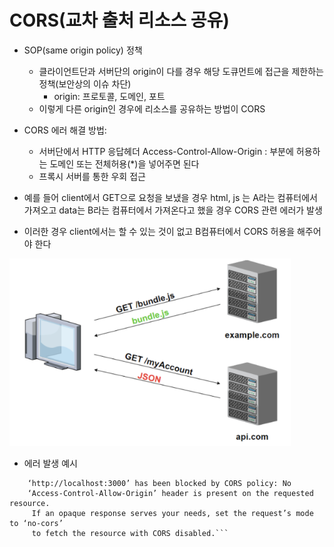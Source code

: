 # CORS(교차 출처 리소스 공유)

- SOP(same origin policy) 정책
  - 클라이언트단과 서버단의 origin이 다를 경우 해당 도큐먼트에 접근을 제한하는 정책(보안상의 이슈 차단)
    - origin: 프로토콜, 도메인, 포트
  - 이렇게 다른 origin인 경우에 리소스를 공유하는 방법이 CORS
  
- CORS 에러 해결 방법:
  - 서버단에서 HTTP 응답헤더 Access-Control-Allow-Origin : 부분에 허용하는 도메인 또는 전체허용(*)을 넣어주면 된다
  - 프록시 서버를 통한 우회 접근

- 예를 들어 client에서 GET으로 요청을 보냈을 경우 html, js 는 A라는 컴퓨터에서 가져오고 data는 B라는 컴퓨터에서 가져온다고 했을 경우 CORS 관련 에러가 발생
- 이러한 경우 client에서는 할 수 있는 것이 없고 B컴퓨터에서 CORS 허용을 해주어야 한다

<img src="./../Image/CORS.png" width="450px" height="300px" title="px(픽셀) 크기 설정" alt="CORS"></img>

- 에러 발생 예시
```Access to fetch at ‘https://api.lubycon.com/me’ from origin 
	‘http://localhost:3000’ has been blocked by CORS policy: No 
	‘Access-Control-Allow-Origin’ header is present on the requested resource. 
	 If an opaque response serves your needs, set the request’s mode to ‘no-cors’ 
	 to fetch the resource with CORS disabled.```